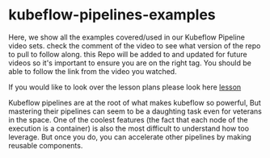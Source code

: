 # kubeflow-pipelines-examples

Here, we show all the examples covered/used in our Kubeflow Pipeline video sets. check the comment of the video to see what version of the repo to pull to follow along. this Repo will be added to and updated for future videos so it's important to ensure you are on the right tag. You should be able to follow the link from the video you watched.

If you would like to look over the lesson plans please look here [lesson](lessons/README.md)

Kubeflow pipelines are at the root of what makes kubeflow so powerful, But mastering their pipelines can seem to be a daughting task even for veterans in the space. One of the coolest features (the fact that each node of the execution is a container) is also the most difficult to understand how too leverage. But once you do, you can accelerate other pipelines by making reusable components.
